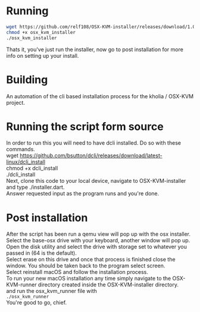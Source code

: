 # Running 
```bash
wget https://github.com/relf108/OSX-KVM-installer/releases/download/1.0.3/osx_kvm_installer
chmod +x osx_kvm_installer
./osx_kvm_installer
```
Thats it, you've just run the installer, now go to post installation for more info on setting up your install.

# Building 
An automation of the cli based installation process for the kholia / OSX-KVM project.
# Running the script form source
In order to run this you will need to have dcli installed. Do so with these commands.  <br>
wget https://github.com/bsutton/dcli/releases/download/latest-linux/dcli_install <br>
chmod +x dcli_install <br>
./dcli_install <br>
Next, clone this code to your local device, navigate to OSX-KVM-installer and type ./installer.dart. <br>
Answer requested input as the program runs and you're done.

# Post installation
After the script has been run a qemu view will pop up with the osx installer. <br>
Select the base-osx drive with your keyboard, another window will pop up. <br>
Open the disk utility and select the drive with storage set to whatever you passed in (64 is the default). <br>
Select erase on this drive and once that process is finished close the window. You should be taken back to the program select screen.<br>
Select reinstall macOS and follow the installation process.<br>
To run your new macOS installation any time simply navigate to the OSX-KVM-runner directory created inside the OSX-KVM-installer directory.<br>
and run the osx_kvm_runner file with <br>
```./osx_kvm_runner``` <br>
You're good to go, chief.
